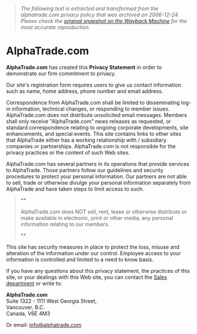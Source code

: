 > *The following text is extracted and transformed from the alphatrade.com privacy policy that was archived on 2006-12-24. Please check the [original snapshot on the Wayback Machine](https://web.archive.org/web/20061224184034id_/http%3A//alphatrade.com/privacyStatement.php) for the most accurate reproduction.*

# AlphaTrade.com

**AlphaTrade.com** has created this **Privacy Statement** in order to demonstrate our firm commitment to privacy.

Our site's registration form requires users to give us contact information such as name, home address, phone number and email address.

Correspondence from AlphaTrade.com shall be limited to disseminating log-in information, technical changes, or responding to member issues. AlphaTrade.com does not distribute unsolicited email messages. Members shall only receive "AlphaTrade.com" news releases as requested, or standard correspondence relating to ongoing corporate developments, site enhancements, and special events. This site contains links to other sites that AlphaTrade either has a working relationship with / subsidiary companies or partnerships. AlphaTrade.com is not responsible for the privacy practices or the content of such Web sites. 

AlphaTrade.com has several partners in its operations that provide services to AlphaTrade. Those partners follow our guidelines and security procedures to protect your personal information. Our partners are not able to sell, trade or otherwise divulge your personal information separately from AlphaTrade and have taken steps to limit access to such. 

> **
> 
> AlphaTrade.com does NOT sell, rent, lease or otherwise distribute or make available in electronic, print or other media, any personal information relating to our members. 
> 
> **

This site has security measures in place to protect the loss, misuse and alteration of the information under our control. Employee access to your information is controlled and limited to a need to know basis. 

If you have any questions about this privacy statement, the practices of this site, or your dealings with this Web site, you can contact the [Sales department](mailto:sales@alphatrade.com) or write to:

**AlphaTrade.com**   
Suite 1322 - 1111 West Georgia Street,  
Vancouver, B.C.   
Canada, V6E 4M3

Or email: [info@alphatrade.com](mailto:info@alphatrade.com)
